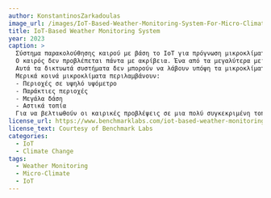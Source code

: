 ```yaml
---
author: KonstantinosZarkadoulas
image_url: /images/IoT-Based-Weather-Monitoring-System-For-Micro-Climate-Forecasting.jpg
title: IoT-Based Weather Monitoring System
year: 2023
caption: >
  Σύστημα παρακολούθησης καιρού με βάση το IoT για πρόγνωση μικροκλίματος. Η παρακολούθηση του περιβάλλοντος έχει γίνει απίστευτα σημαντική, δεδομένης της ανάγκης των ανθρώπων να γνωρίζουν τις πιο πρόσφατες καιρικές συνθήκες όπου κι αν πάνε, αλλά το πιο σημαντικό, ανεξάρτητα από το επάγγελμά τους. Η τεχνολογία εξελίσσεται με δυναμικό ρυθμό και οι μετεωρολογικοί σταθμοί πρέπει να προσαρμοστούν προκειμένου να συμβαδίζουν με την καταναλωτική και εμπορική ζήτηση για ακρίβεια. Και ένας από τους σημαντικότερους παράγοντες που πρέπει να ληφθούν υπόψη είναι τα μικροκλίματα. 
  Ο καιρός δεν προβλέπεται πάντα με ακρίβεια. Ένα από τα μεγαλύτερα μειονεκτήματα του τρέχοντος συστήματος πρόγνωσης καιρού είναι ότι γίνεται σε πλέγμα. Για την παραγωγή καθημερινών προβλέψεων, τα παγκόσμια μήκη πλέγματος μοντέλων κυμαίνονται μεταξύ 9 και 13 km στα μικρότερα τμήματα του δικτύου μέχρι εκατοντάδες χιλιόμετρα, οδηγώντας σε ανακριβείς και ασυνεπείς αναφορές. 
  Αυτά τα δικτυωτά συστήματα δεν μπορούν να λάβουν υπόψη τα μικροκλίματα, τα οποία είναι πολύ μικρότεροι θύλακες γης με ευδιάκριτα χαρακτηριστικά που επηρεάζουν τη θερμοκρασία, τη βροχόπτωση και τον άνεμο.
  Μερικά κοινά μικροκλίματα περιλαμβάνουν:
  - Περιοχές σε υψηλό υψόμετρο
  - Παράκτιες περιοχές
  - Μεγάλα δάση
  - Αστικά τοπία
  Για να βελτιωθούν οι καιρικές προβλέψεις σε μια πολύ συγκεκριμένη τοποθεσία, είναι σημαντικό να κατανοήσουμε και να αναγνωρίσουμε τις συνθήκες μικροκλίματος. Είτε είναι η τοπογραφία είτε τα κατασκευαστικά στοιχεία που επηρεάζουν διαφορετικούς καιρικούς παράγοντες, η ακριβής συλλογή δεδομένων είναι απαραίτητη για τα μικροκλίματα σε όλο τον κόσμο.
license_url: https://www.benchmarklabs.com/iot-based-weather-monitoring-system/micro-climate-forecasting/
license_text: Courtesy of Benchmark Labs
categories:
  - IoT
  - Climate Change
tags:
  - Weather Monitoring
  - Micro-Climate
  - IoT
---
```

